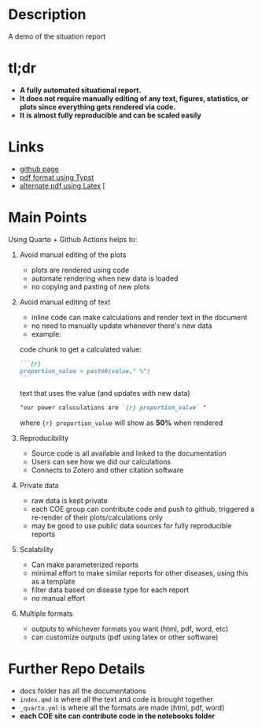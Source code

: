 # Description
A demo of the situation report

# tl;dr 
- **A fully automated situational report.**
- **It does not require manually editing of any text, figures, statistics, or plots since everything gets rendered via code.**
- **It is almost fully reproducible and can be scaled easily**

# Links
- [github page](https://coe-test-org.github.io/sitrep-demo/)
- [pdf format using Typst](https://coe-test-org.github.io/sitrep-demo/typst-report.pdf)
- [alternate pdf using Latex](https://coe-test-org.github.io/sitrep-demo/report.pdf)
  [ 

# Main Points

Using Quarto + Github Actions helps to:

1. Avoid manual editing of the plots
     - plots are rendered using code
     - automate rendering when new data is loaded
     - no copying and pasting of new plots
2. Avoid manual editing of text
      - inline code can make calculations and render text in the document
      - no need to manually update whenever there's new data
      - example:

   code chunk to get a calculated value:
   ````markdown
   ```{r}
   proportion_value = paste0(value," %")
   ```
   ````
   
   text that uses the value (and updates with new data)
   ````markdown
   "our power caluculations are `{r} proportion_value` " 
   ````

   where `{r} proportion_value` will show as **50%** when rendered


3. Reproducibility
   - Source code is all available and linked to the documentation
   - Users can see how we did our calculations
   - Connects to Zotero and other citation software 
     
4. Private data
   - raw data is kept private
   - each COE group can contribute code and push to github, triggered a re-render of their plots/calculations only
   - may be good to use public data sources for fully reproducible reports
  
5. Scalability
     - Can make parameterized reports
     - minimal effort to make similar reports for other diseases, using this as a template
     - filter data based on disease type for each report
     - no manual effort
       
6. Multiple formats
     - outputs to whichever formats you want (html, pdf, word, etc)
     - can customize outputs (pdf using latex or other software)
   

# Further Repo Details

- docs folder has all the documentations
- `index.qmd` is where all the text and code is brought together
- `_quarto.yml` is where all the formats are made (html, pdf, word)
- **each COE site can contribute code in the notebooks folder**
